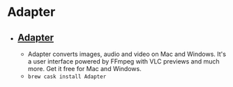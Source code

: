 # Adapter
- [Adapter](https://macroplant.com/adapter)
  - 
  - Adapter converts images, audio and video on Mac and Windows. It's a user interface powered by FFmpeg with VLC previews and much more. Get it free for Mac and Windows.
  - `brew cask install Adapter`
